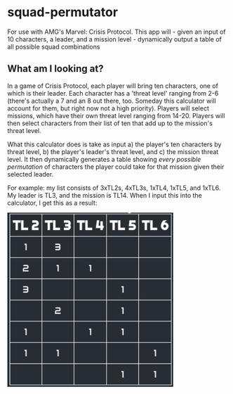 # squad-permutator
 For use with AMG's Marvel: Crisis Protocol. This app will - given an input of 10 characters, a leader, and a mission level - dynamically output a table of all possible squad combinations

## What am I looking at?
In a game of Crisis Protocol, each player will bring ten characters, one of which is their leader. Each character has a 'threat level' ranging from 2-6 (there's actually a 7 and an 8 out there, too. Someday this calculator will account for them, but right now not a high priority). Players will select missions, which have their own threat level ranging from 14-20. Players will then select characters from their list of ten that add up to the mission's threat level.

What this calculator does is take as input a) the player's ten characters by threat level, b) the player's leader's threat level, and c) the mission threat level. It then dynamically generates a table showing _every possible permutation_ of characters the player could take for that mission given their selected leader.

For example: my list consists of 3xTL2s, 4xTL3s, 1xTL4, 1xTL5, and 1xTL6. My leader is TL3, and the mission is TL14. When I input this into the calculator, I get this as a result:

<img display='block' margin-left='auto' margin-right='auto' width='75%' src='./assets/exampleTable.png' alt='sample table output' title="Sample Table Output" />